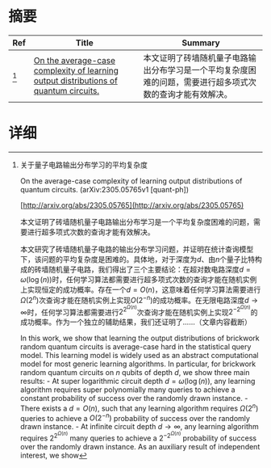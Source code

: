 # 摘要

| Ref | Title | Summary |
| --- | --- | --- |
| [^1] | [On the average-case complexity of learning output distributions of quantum circuits.](http://arxiv.org/abs/2305.05765) | 本文证明了砖墙随机量子电路输出分布学习是一个平均复杂度困难的问题，需要进行超多项式次数的查询才能有效解决。 |

# 详细

[^1]: 关于量子电路输出分布学习的平均复杂度

    On the average-case complexity of learning output distributions of quantum circuits. (arXiv:2305.05765v1 [quant-ph])

    [http://arxiv.org/abs/2305.05765](http://arxiv.org/abs/2305.05765)

    本文证明了砖墙随机量子电路输出分布学习是一个平均复杂度困难的问题，需要进行超多项式次数的查询才能有效解决。

    

    本文研究了砖墙随机量子电路的输出分布学习问题，并证明在统计查询模型下，该问题的平均复杂度是困难的。具体地，对于深度为$d$、由$n$个量子比特构成的砖墙随机量子电路，我们得出了三个主要结论：在超对数电路深度$d=\omega(\log(n))$时，任何学习算法都需要进行超多项式次数的查询才能在随机实例上实现恒定的成功概率。存在一个$d=O(n)$，这意味着任何学习算法需要进行$\Omega(2^n)$次查询才能在随机实例上实现$O(2^{-n})$的成功概率。在无限电路深度$d\to\infty$时，任何学习算法都需要进行$2^{2^{\Omega(n)}}$次查询才能在随机实例上实现$2^{-2^{\Omega(n)}}$的成功概率。作为一个独立的辅助结果，我们还证明了......（文章内容截断）

    In this work, we show that learning the output distributions of brickwork random quantum circuits is average-case hard in the statistical query model. This learning model is widely used as an abstract computational model for most generic learning algorithms. In particular, for brickwork random quantum circuits on $n$ qubits of depth $d$, we show three main results:  - At super logarithmic circuit depth $d=\omega(\log(n))$, any learning algorithm requires super polynomially many queries to achieve a constant probability of success over the randomly drawn instance.  - There exists a $d=O(n)$, such that any learning algorithm requires $\Omega(2^n)$ queries to achieve a $O(2^{-n})$ probability of success over the randomly drawn instance.  - At infinite circuit depth $d\to\infty$, any learning algorithm requires $2^{2^{\Omega(n)}}$ many queries to achieve a $2^{-2^{\Omega(n)}}$ probability of success over the randomly drawn instance.  As an auxiliary result of independent interest, we show 
    

